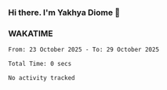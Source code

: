 ### Hi there. I'm Yakhya Diome 👋

### WAKATIME
<!--START_SECTION:waka-->

```txt
From: 23 October 2025 - To: 29 October 2025

Total Time: 0 secs

No activity tracked
```

<!--END_SECTION:waka-->
